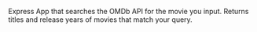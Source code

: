 Express App that searches the OMDb API for the movie you input. Returns titles and release years of movies that match your query.
